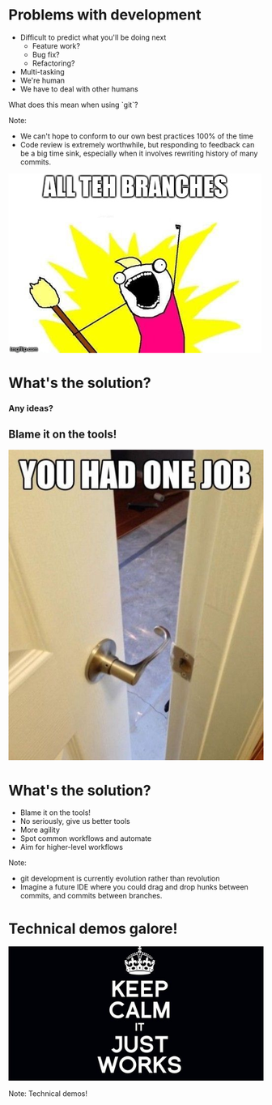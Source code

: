 <!-- .slide: data-state="normal" id="problems" data-menu-title="Problems" data-timing="60" -->
# Problems with development

*   <!-- .element: class="fragment" -->
    Difficult to predict what you'll be doing next
    *   <!-- .element: class="fragment" -->
        Feature work?
    *   <!-- .element: class="fragment" -->
        Bug fix?
    *   <!-- .element: class="fragment" -->
        Refactoring?
*   <!-- .element: class="fragment" -->
    Multi-tasking
*   <!-- .element: class="fragment" -->
    We're human
*   <!-- .element: class="fragment" -->
    We have to deal with other humans

<!-- .element: class="fragment" --> What does this mean when using `git`?

Note:
- We can't hope to conform to our own best practices 100% of the time
- Code review is extremely worthwhile, but responding to
  feedback can be a big time sink, especially when it involves
  rewriting history of many commits.


<!-- .slide: data-state="blank-slide" class="full-screen" id="all-teh-branches" data-menu-title="Argh" data-timing="20" -->
<img alt="All teh branches!" src="images/all-teh-branches.jpg" />


<!-- .slide: data-state="normal" id="whats-the-solution" data-timing="40" -->
# What's the solution?

### Any ideas?

## Blame it on the tools!  <!-- .element: class="fragment" -->


<!-- .slide: data-state="blank-slide" class="full-screen" id="one-job" data-menu-title="You had one job" data-timing="20" -->
<img alt="You had one job (door with knob on the wrong way)" src="images/one-job.jpg" />


<!-- .slide: data-state="normal" id="solution" data-menu-title="Solutions" data-timing="60" -->
# What's the solution?

*   Blame it on the tools!
*   <!-- .element: class="fragment" -->
    No seriously, give us better tools
*   <!-- .element: class="fragment" -->
    More agility
*   <!-- .element: class="fragment" -->
    Spot common workflows and automate
*   <!-- .element: class="fragment" -->
    Aim for higher-level workflows

Note:
- git development is currently evolution rather than revolution
- Imagine a future IDE where you could drag and drop hunks
  between commits, and commits between branches.


<!-- .slide: data-state="section-break" id="demos" data-menu-title="Demos" data-timing="20" -->
# Technical demos galore!


<!-- .slide: data-state="blank-slide" class="full-screen" id="keep-calm" data-menu-title="Keep Calm" data-timing="40" -->
<img alt="Keep Calm, It Just Works" src="images/keep-calm-it-just-works.jpg" />

Note:
Technical demos!
